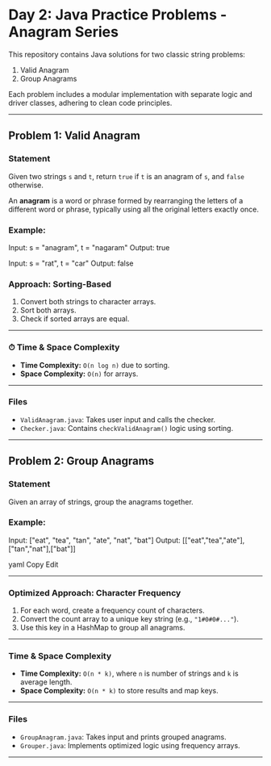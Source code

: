 #  Day 2: Java Practice Problems - Anagram Series

This repository contains Java solutions for two classic string problems:

1.  Valid Anagram
2.  Group Anagrams

Each problem includes a modular implementation with separate logic and driver classes, adhering to clean code principles.

---

##  Problem 1: Valid Anagram

###  Statement

Given two strings `s` and `t`, return `true` if `t` is an anagram of `s`, and `false` otherwise.

An **anagram** is a word or phrase formed by rearranging the letters of a different word or phrase, typically using all the original letters exactly once.

### Example:

Input: s = "anagram", t = "nagaram"
Output: true

Input: s = "rat", t = "car"
Output: false

###  Approach: Sorting-Based

1. Convert both strings to character arrays.
2. Sort both arrays.
3. Check if sorted arrays are equal.

---

### ⏱ Time & Space Complexity

- **Time Complexity:** `O(n log n)` due to sorting.
- **Space Complexity:** `O(n)` for arrays.

---

###  Files

- `ValidAnagram.java`: Takes user input and calls the checker.
- `Checker.java`: Contains `checkValidAnagram()` logic using sorting.

---

##  Problem 2: Group Anagrams

###  Statement

Given an array of strings, group the anagrams together.

###  Example:

Input: ["eat", "tea", "tan", "ate", "nat", "bat"]
Output: [["eat","tea","ate"],["tan","nat"],["bat"]]

yaml
Copy
Edit

---

###  Optimized Approach: Character Frequency

1. For each word, create a frequency count of characters.
2. Convert the count array to a unique key string (e.g., `"1#0#0#..."`).
3. Use this key in a HashMap to group all anagrams.

---

###  Time & Space Complexity

- **Time Complexity:** `O(n * k)`, where `n` is number of strings and `k` is average length.
- **Space Complexity:** `O(n * k)` to store results and map keys.

---

###  Files

- `GroupAnagram.java`: Takes input and prints grouped anagrams.
- `Grouper.java`: Implements optimized logic using frequency arrays.

---


